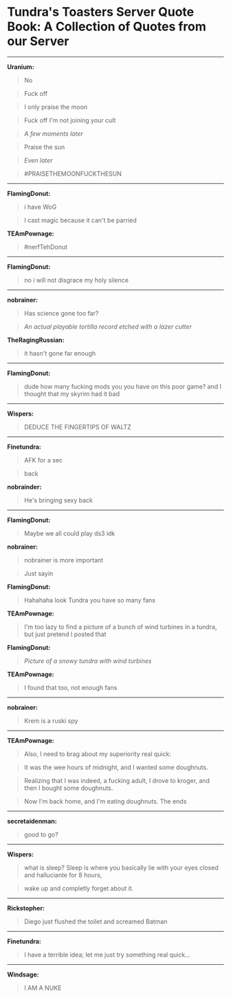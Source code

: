 #         Tundra's Toasters Server Quote Book: A Collection of Quotes from our Server

***

**Uranium:**

>No

>Fuck off

>I only praise the moon

>Fuck off I'm not joining your cult

>*A few moments later*

>Praise the sun

>*Even later*

>#PRAISETHEMOONFUCKTHESUN

***

**FlamingDonut:**

>i have WoG

>I cast magic because it can't be parried

**TEAmPownage:**

>#nerfTehDonut

***

**FlamingDonut:**

>no i will not disgrace my holy silence

***

**nobrainer:**

>Has science gone too far?

>*An actual playable tortilla record etched with a lazer cutter*

**TheRagingRussian:**

>it hasn't gone far enough

***

**FlamingDonut:**

>dude how many fucking mods you you have on this poor game? and I thought that my skyrim had it bad

***

**Wispers:**

>DEDUCE THE FINGERTIPS OF WALTZ

***

**Finetundra:**

>AFK for a sec

>back

**nobrainder:**

>He's bringing sexy back

***

**FlamingDonut:**

>Maybe we all could play ds3 idk

**nobrainer:**

>nobrainer is more important

>Just sayin

**FlamingDonut:**

>Hahahaha look Tundra you have so many fans

**TEAmPownage:**

>I'm too lazy to find a picture of a bunch of wind turbines in a tundra, but just pretend I posted that

**FlamingDonut:** 

>*Picture of a snowy tundra with wind turbines*

**TEAmPownage:**

>I found that too, not enough fans

***

**nobrainer:**

>Krem is a ruski spy

***

**TEAmPownage:**

>Also, I need to brag about my superiority real quick:

>It was the wee hours of midnight, and I wanted some doughnuts.

>Realizing that I was indeed, a fucking adult, I drove to kroger, and then I bought some doughnuts.

>Now I'm back home, and I'm eating doughnuts. The ends

***

**secretaidenman:**

>good to go?

***

**Wispers:**

>what is sleep? Sleep is where you basically lie with your eyes closed and halluciante for 8 hours,

>wake up and completly forget about it.

***

**Rickstopher:**

>Diego just flushed the toilet and screamed Batman

***

**Finetundra:**

>I have a terrible idea; let me just try something real quick...

***

**Windsage:**

>I AM A NUKE
